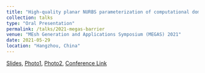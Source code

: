 ```yaml
---
title: "High-quality planar NURBS parameterization of computational domain in IGA via control points and weights optimization"
collection: talks
type: "Oral Presentation"
permalink: /talks/2021-megas-barrier
venue: "MEsh Generation and Applications Symposium (MEGAS) 2021"
date: 2021-05-29
location: "Hangzhou, China" 
---
```


[Slides](../files/pdf/slides/2021-megas-barrier/2021-megas-barrier.pdf),
[Photo1](../images/talks/2021-05-29-megas-barrier/MEGAS2021_present.jpg),
[Photo2](../images/talks/2021-05-29-megas-barrier/MEGAS2021.jpg),
[Conference Link](http://megas2021.cars.org.cn/meeting/portal?mid=4)
